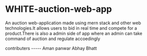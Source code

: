 # WHITE-auction-web-app
An auction web-application made using mern stack and other web technologies.It allows users to bid in real time and compete for a product.There is also a admin side of app where an admin can take command of auction and regulate accoedingly








contributers -----
Aman panwar
Abhay Bhatt
